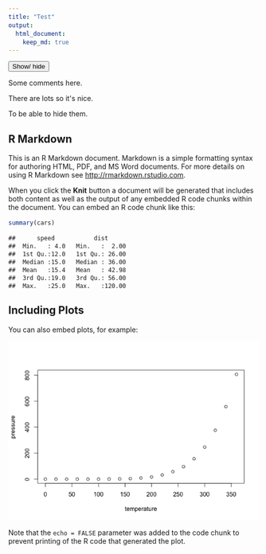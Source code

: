 ```yaml
---
title: "Test"
output:
  html_document:
    keep_md: true
---
```

<script>
function myFunction() {
    var x = document.getElementById("myDIV");
    if (x.style.display === "none") {
        x.style.display = "block";
    } else {
        x.style.display = "none";
    }
}
</script>
 
<button onclick="myFunction()">Show/ hide</button>
 
<div id="myDIV">
 
Some comments here.
 
There are lots so it's nice.
 
To be able to hide them.
 
</div>




## R Markdown

This is an R Markdown document. Markdown is a simple formatting syntax for authoring HTML, PDF, and MS Word documents. For more details on using R Markdown see <http://rmarkdown.rstudio.com>.

When you click the **Knit** button a document will be generated that includes both content as well as the output of any embedded R code chunks within the document. You can embed an R code chunk like this:


```r
summary(cars)
```

```
##      speed           dist       
##  Min.   : 4.0   Min.   :  2.00  
##  1st Qu.:12.0   1st Qu.: 26.00  
##  Median :15.0   Median : 36.00  
##  Mean   :15.4   Mean   : 42.98  
##  3rd Qu.:19.0   3rd Qu.: 56.00  
##  Max.   :25.0   Max.   :120.00
```

## Including Plots

You can also embed plots, for example:

![](test_files/figure-html/pressure-1.png)<!-- -->

Note that the `echo = FALSE` parameter was added to the code chunk to prevent printing of the R code that generated the plot.


